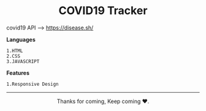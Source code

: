 <h1 align="center">COVID19 Tracker</h1>

covid19 API --> https://disease.sh/

**Languages**
```
1.HTML
2.CSS
3.JAVASCRIPT
```
**Features**
```
1.Responsive Design
```


<hr>
<p align="center">Thanks for coming, Keep coming ❤️.</p>